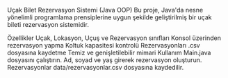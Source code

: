 Uçak Bilet Rezervasyon Sistemi (Java OOP)
Bu proje, Java'da nesne yönelimli programlama prensiplerine uygun şekilde geliştirilmiş bir uçak bileti rezervasyon sistemidir.

Özellikler
Uçak, Lokasyon, Uçuş ve Rezervasyon sınıfları
Konsol üzerinden rezervasyon yapma
Koltuk kapasitesi kontrolü
Rezervasyonları .csv dosyasına kaydetme
Temiz ve genişletilebilir mimari
Kullanım
Main.java dosyasını çalıştırın.
Ad, soyad ve yaş girerek rezervasyon oluşturun.
Rezervasyonlar data/rezervasyonlar.csv dosyasına kaydedilir.
